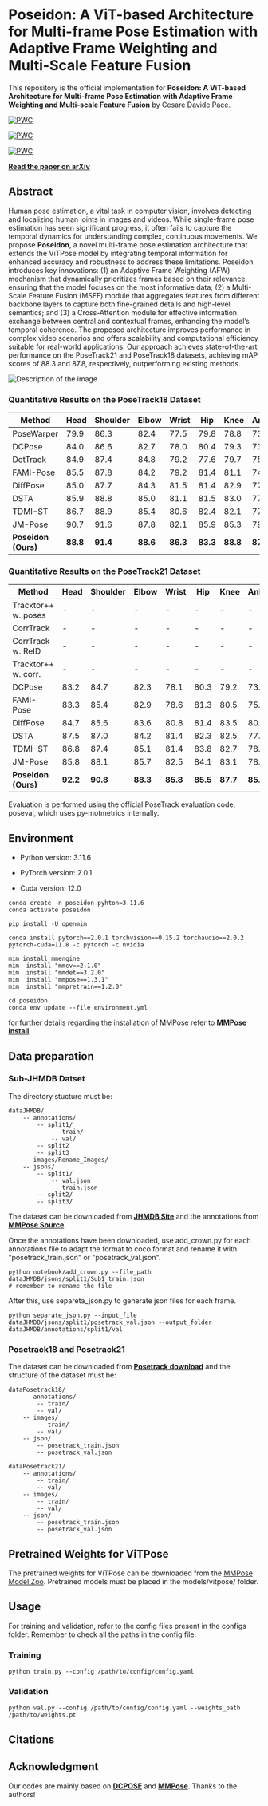# Poseidon: A ViT-based Architecture for Multi-frame Pose Estimation with Adaptive Frame Weighting and Multi-Scale Feature Fusion

This repository is the official implementation for **Poseidon: A ViT-based Architecture for Multi-frame Pose Estimation with Adaptive Frame Weighting and Multi-scale Feature Fusion** by Cesare Davide Pace.

[![PWC](https://img.shields.io/endpoint.svg?url=https://paperswithcode.com/badge/poseidon-a-vit-based-architecture-for-multi/multi-person-pose-estimation-on-posetrack2018)](https://paperswithcode.com/sota/multi-person-pose-estimation-on-posetrack2018?p=poseidon-a-vit-based-architecture-for-multi)

[![PWC](https://img.shields.io/endpoint.svg?url=https://paperswithcode.com/badge/poseidon-a-vit-based-architecture-for-multi/multi-person-pose-estimation-on-posetrack21-1)](https://paperswithcode.com/sota/multi-person-pose-estimation-on-posetrack21-1?p=poseidon-a-vit-based-architecture-for-multi)

[![PWC](https://img.shields.io/endpoint.svg?url=https://paperswithcode.com/badge/poseidon-a-vit-based-architecture-for-multi/2d-human-pose-estimation-on-jhmdb-2d-poses)](https://paperswithcode.com/sota/2d-human-pose-estimation-on-jhmdb-2d-poses?p=poseidon-a-vit-based-architecture-for-multi)

[**Read the paper on arXiv**]([https://arxiv.org/abs/xxxx.xxxxx](https://arxiv.org/pdf/2501.08446))

## Abstract
Human pose estimation, a vital task in computer vision, involves detecting and localizing human joints in images and videos. While single-frame pose estimation has seen significant progress, it often fails to capture the temporal dynamics for understanding complex, continuous movements. We propose **Poseidon**, a novel multi-frame pose estimation architecture that extends the ViTPose model by integrating temporal information for enhanced accuracy and robustness to address these limitations. Poseidon introduces key innovations: (1) an Adaptive Frame Weighting (AFW) mechanism that dynamically prioritizes frames based on their relevance, ensuring that the model focuses on the most informative data; (2) a Multi-Scale Feature Fusion (MSFF) module that aggregates features from different backbone layers to capture both fine-grained details and high-level semantics; and (3) a Cross-Attention module for effective information exchange between central and contextual frames, enhancing the model’s temporal coherence. The proposed architecture improves performance in complex video scenarios and offers scalability and computational efficiency suitable for real-world applications.
Our approach achieves state-of-the-art performance on the PoseTrack21 and PoseTrack18 datasets, achieving mAP scores of 88.3 and 87.8, respectively, outperforming existing methods. 

![Description of the image](./models/schema_model.png)

### Quantitative Results on the PoseTrack18 Dataset

| Method            | Head  | Shoulder | Elbow | Wrist | Hip   | Knee  | Ankle | **Mean** |
|-------------------|-------|----------|-------|-------|-------|-------|-------|----------|
| PoseWarper        | 79.9  | 86.3     | 82.4  | 77.5  | 79.8  | 78.8  | 73.2  | 79.7     |
| DCPose            | 84.0  | 86.6     | 82.7  | 78.0  | 80.4  | 79.3  | 73.8  | 80.9     |
| DetTrack          | 84.9  | 87.4     | 84.8  | 79.2  | 77.6  | 79.7  | 75.3  | 81.5     |
| FAMI-Pose         | 85.5  | 87.8     | 84.2  | 79.2  | 81.4  | 81.1  | 74.9  | 82.2     |
| DiffPose          | 85.0  | 87.7     | 84.3  | 81.5  | 81.4  | 82.9  | 77.6  | 83.0     |
| DSTA              | 85.9  | 88.8     | 85.0  | 81.1  | 81.5  | 83.0  | 77.4  | 83.4     |
| TDMI-ST           | 86.7  | 88.9     | 85.4  | 80.6  | 82.4  | 82.1  | 77.6  | 83.6     |
| JM-Pose           | 90.7  | 91.6     | 87.8  | 82.1  | 85.9  | 85.3  | 79.2  | 84.1     |
| **Poseidon (Ours)** | **88.8** | **91.4** | **88.6** | **86.3** | **83.3** | **88.8** | **87.2** | **87.8** |

### Quantitative Results on the PoseTrack21 Dataset

| Method            | Head  | Shoulder | Elbow | Wrist | Hip   | Knee  | Ankle | **Mean** |
|-------------------|-------|----------|-------|-------|-------|-------|-------|----------|
| Tracktor++ w. poses | -     | -        | -     | -     | -     | -     | -     | 71.4     |
| CorrTrack         | -     | -        | -     | -     | -     | -     | -     | 72.3     |
| CorrTrack w. ReID | -     | -        | -     | -     | -     | -     | -     | 72.7     |
| Tracktor++ w. corr. | -     | -        | -     | -     | -     | -     | -     | 73.6     |
| DCPose            | 83.2  | 84.7     | 82.3  | 78.1  | 80.3  | 79.2  | 73.5  | 80.5     |
| FAMI-Pose         | 83.3  | 85.4     | 82.9  | 78.6  | 81.3  | 80.5  | 75.3  | 81.2     |
| DiffPose          | 84.7  | 85.6     | 83.6  | 80.8  | 81.4  | 83.5  | 80.0  | 82.9     |
| DSTA              | 87.5  | 87.0     | 84.2  | 81.4  | 82.3  | 82.5  | 77.7  | 83.5     |
| TDMI-ST           | 86.8  | 87.4     | 85.1  | 81.4  | 83.8  | 82.7  | 78.0  | 83.8     |
| JM-Pose           | 85.8  | 88.1     | 85.7  | 82.5  | 84.1  | 83.1  | 78.5  | 84.0     |
| **Poseidon (Ours)** | **92.2** | **90.8** | **88.3** | **85.8** | **85.5** | **87.7** | **85.7** | **88.3** |

Evaluation is performed using the official PoseTrack evaluation code, poseval, which uses py-motmetrics internally.

## Environment
* Python version:  3.11.6

* PyTorch version:  2.0.1

* Cuda version: 12.0


```
conda create -n poseidon pyhton=3.11.6
conda activate poseidon

pip install -U openmim

conda install pytorch==2.0.1 torchvision==0.15.2 torchaudio==2.0.2 pytorch-cuda=11.8 -c pytorch -c nvidia

mim install mmengine 
mim  install "mmcv==2.1.0"
mim  install "mmdet==3.2.0"
mim  install "mmpose==1.3.1"
mim  install "mmpretrain==1.2.0"

cd poseidon
conda env update --file environment.yml

```

for further details regarding the installation of MMPose refer to [**MMPose install**](https://mmpose.readthedocs.io/en/latest/installation.html)

## Data preparation

### Sub-JHMDB Datset
The directory stucture must be:
```
dataJHMDB/
    -- annotations/
        -- split1/
            -- train/
            -- val/
        -- split2
        -- split3
    -- images/Rename_Images/
    -- jsons/
        -- split1/
            -- val.json
            -- train.json
        -- split2/
        -- split3/
```
The dataset can be downloaded from [**JHMDB Site**](http://jhmdb.is.tue.mpg.de) and the annotations from [**MMPose Source**](https://mmpose.readthedocs.io/en/latest/dataset_zoo/2d_body_keypoint.html) 

Once the annotations have been downloaded, use add_crown.py for each annotations file to adapt the format to coco format and rename it with "posetrack_train.json" or "posetrack_val.json".
```
python notebook/add_crown.py --file_path dataJHMDB/jsons/split1/Sub1_train.json
# remember to rename the file
```
After this, use separeta_json.py to generate json files for each frame.
```
python separate_json.py --input_file dataJHMDB/jsons/split1/posetrack_val.json --output_folder dataJHMDB/annotations/split1/val
```


### Posetrack18 and Posetrack21

The dataset can be downloaded from [**Posetrack download**](https://github.com/anDoer/PoseTrack21) and the structure of the dataset must be:
```
dataPosetrack18/
    -- annotations/
        -- train/
        -- val/
    -- images/
        -- train/
        -- val/
    -- json/
        -- posetrack_train.json
        -- posetrack_val.json
```


```
dataPosetrack21/
    -- annotations/
        -- train/
        -- val/
    -- images/
        -- train/
        -- val/
    -- json/
        -- posetrack_train.json
        -- posetrack_val.json
```

## Pretrained Weights for ViTPose

The pretrained weights for ViTPose can be downloaded from the [MMPose Model Zoo](https://mmpose.readthedocs.io/en/latest/model_zoo/body_2d_keypoint.html). Pretrained models must be placed in the models/vitpose/ folder.


## Usage
For training and validation, refer to the config files present in the configs folder. Remember to check all the paths in the config file.

### Training
```
python train.py --config /path/to/config/config.yaml 
```
### Validation
```
python val.py --config /path/to/config/config.yaml --weights_path /path/to/weights.pt
```

## Citations

## Acknowledgment
Our codes are mainly based on [**DCPOSE**](https://github.com/Pose-Group/DCPose) and [**MMPose**](https://mmpose.readthedocs.io/en/latest/). Thanks to the authors!
